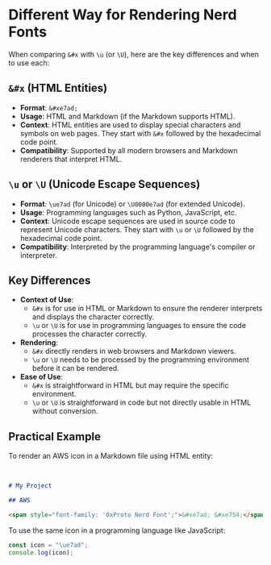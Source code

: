 # Different Way for Rendering Nerd Fonts

When comparing `&#x` with `\u` (or `\U`), here are the key differences and when to use each:

## `&#x` (HTML Entities)

- **Format**: `&#xe7ad;`
- **Usage**: HTML and Markdown (if the Markdown supports HTML).
- **Context**: HTML entities are used to display special characters and symbols on web pages. They start with `&#x` followed by the hexadecimal code point.
- **Compatibility**: Supported by all modern browsers and Markdown renderers that interpret HTML.

## `\u` or `\U` (Unicode Escape Sequences)

- **Format**: `\ue7ad` (for Unicode) or `\U0000e7ad` (for extended Unicode).
- **Usage**: Programming languages such as Python, JavaScript, etc.
- **Context**: Unicode escape sequences are used in source code to represent Unicode characters. They start with `\u` or `\U` followed by the hexadecimal code point.
- **Compatibility**: Interpreted by the programming language's compiler or interpreter.

## Key Differences

- **Context of Use**:
  - `&#x` is for use in HTML or Markdown to ensure the renderer interprets and displays the character correctly.
  - `\u` or `\U` is for use in programming languages to ensure the code processes the character correctly.
- **Rendering**:
  - `&#x` directly renders in web browsers and Markdown viewers.
  - `\u` or `\U` needs to be processed by the programming environment before it can be rendered.
- **Ease of Use**:
  - `&#x` is straightforward in HTML but may require the specific environment.
  - `\u` or `\U` is straightforward in code but not directly usable in HTML without conversion.

## Practical Example

To render an AWS icon in a Markdown file using HTML entity:

<span style="font-family: '0xProto Nerd Font';">&#xe7ad; &#xe754;</span>

```markdown
# My Project

## AWS

<span style="font-family: '0xProto Nerd Font';">&#xe7ad; &#xe754;</span>
```

To use the same icon in a programming language like JavaScript:

```javascript
const icon = "\ue7ad";
console.log(icon);
```
